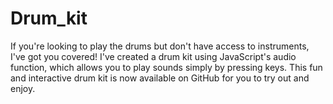 # Drum_kit

If you're looking to play the drums but don't have access to instruments, I've got you covered! I've created a drum kit using JavaScript's audio function, which allows you to play sounds simply by pressing keys. This fun and interactive drum kit is now available on GitHub for you to try out and enjoy.
